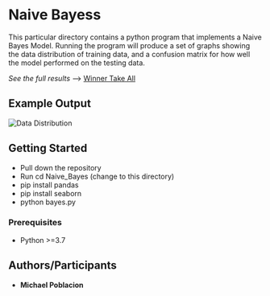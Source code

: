 # Naive Bayess

This particular directory contains a python program that implements a Naive Bayes Model.
Running the program will produce a set of graphs showing the data distribution of training data,
and a confusion matrix for how well the model performed on the testing data.


*See the full results*  --> [Winner Take All](https://github.com/mikeP-1107/artificial-intelligence/blob/master/Naive_Bayes/Bayes.pdf)


## Example Output
![Data Distribution](https://github.com/mikeP-1107/artificial-intelligence/blob/master/Naive_Bayes/Results/Data_Distribution.png)

## Getting Started

* Pull down the repository
* Run cd Naive_Bayes (change to this directory) 
* pip install pandas
* pip install seaborn
* python bayes.py 

### Prerequisites
* Python >=3.7

## Authors/Participants

* **Michael Poblacion** 
